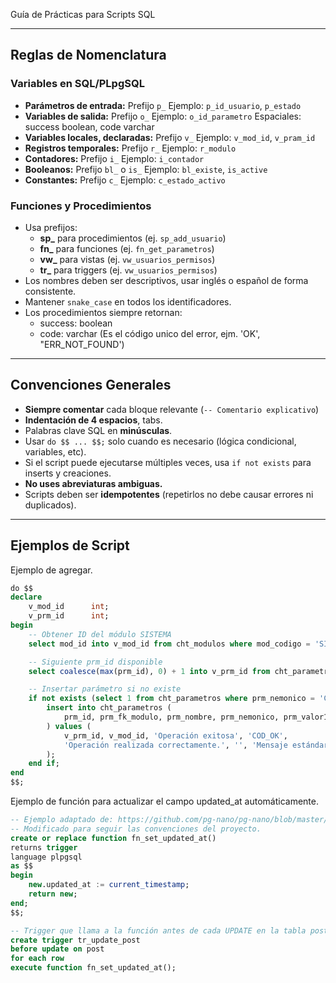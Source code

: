  Guía de  Prácticas para Scripts SQL

---

## Reglas de Nomenclatura

### Variables en SQL/PLpgSQL

- **Parámetros de entrada:**
  Prefijo `p_`
  Ejemplo: `p_id_usuario`, `p_estado`
- **Variables de salida:**
  Prefijo `o_`
  Ejemplo: `o_id_parametro`
  Espaciales: success boolean, code varchar
- **Variables locales, declaradas:**
  Prefijo `v_`
  Ejemplo: `v_mod_id`, `v_pram_id`
- **Registros temporales:**
  Prefijo `r_`
  Ejemplo: `r_modulo`
- **Contadores:**
  Prefijo `i_`
  Ejemplo: `i_contador`
- **Booleanos:**
  Prefijo `bl_` o `is_`
  Ejemplo: `bl_existe`, `is_active`
- **Constantes:**
  Prefijo `c_`
  Ejemplo: `c_estado_activo`

### Funciones y Procedimientos

- Usa prefijos:
  - **sp_** para procedimientos (ej. `sp_add_usuario`)
  - **fn_** para funciones (ej. `fn_get_parametros`)
  - **vw_** para vistas (ej. `vw_usuarios_permisos`)
  - **tr_** para triggers (ej. `vw_usuarios_permisos`)
- Los nombres deben ser descriptivos, usar inglés o español de forma consistente.
- Mantener `snake_case` en todos los identificadores.
- Los procedimientos siempre retornan:
  - success: boolean
  - code: varchar (Es el código unico del error, ejm. 'OK', "ERR_NOT_FOUND')

---

## Convenciones Generales

- **Siempre comentar** cada bloque relevante (`-- Comentario explicativo`)
- **Indentación de 4 espacios**, tabs.
- Palabras clave SQL en **minúsculas**.
- Usar `do $$ ... $$;` solo cuando es necesario (lógica condicional, variables, etc).
- Si el script puede ejecutarse múltiples veces, usa `if not exists` para inserts y creaciones.
- **No uses abreviaturas ambiguas.**
- Scripts deben ser **idempotentes** (repetirlos no debe causar errores ni duplicados).

---

## Ejemplos de Script

Ejemplo de agregar.

```sql
do $$
declare
    v_mod_id      int;
    v_prm_id      int;
begin
    -- Obtener ID del módulo SISTEMA
    select mod_id into v_mod_id from cht_modulos where mod_codigo = 'SISTEMA';

    -- Siguiente prm_id disponible
    select coalesce(max(prm_id), 0) + 1 into v_prm_id from cht_parametros;

    -- Insertar parámetro si no existe
    if not exists (select 1 from cht_parametros where prm_nemonico = 'COD_OK') then
        insert into cht_parametros (
            prm_id, prm_fk_modulo, prm_nombre, prm_nemonico, prm_valor1, prm_valor2, prm_descripcion, prm_tipo, prm_activo
        ) values (
            v_prm_id, v_mod_id, 'Operación exitosa', 'COD_OK',
            'Operación realizada correctamente.', '', 'Mensaje estándar de éxito para todas las operaciones.', 'string', true
        );
    end if;
end
$$;
```

Ejemplo de función para actualizar el campo updated_at automáticamente.

```sql
-- Ejemplo adaptado de: https://github.com/pg-nano/pg-nano/blob/master/demos/exhaustive/sql/blog/post.pgsql
-- Modificado para seguir las convenciones del proyecto.
create or replace function fn_set_updated_at()
returns trigger
language plpgsql
as $$
begin
    new.updated_at := current_timestamp;
    return new;
end;
$$;

-- Trigger que llama a la función antes de cada UPDATE en la tabla post
create trigger tr_update_post
before update on post
for each row
execute function fn_set_updated_at();
```
